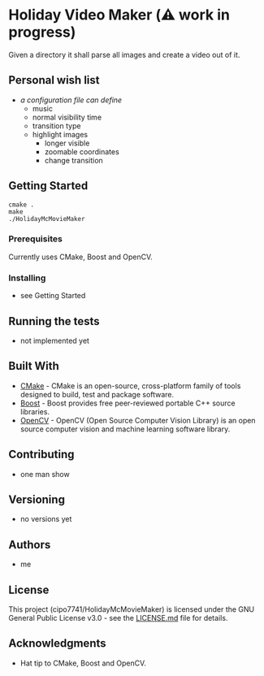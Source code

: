 # Holiday Video Maker (⚠️ work in progress)

Given a directory it shall parse all images and create a video out of it.

## Personal wish list

- *a configuration file can define*
    - music
	- normal visibility time
	- transition type
	- highlight images
		- longer visible
		- zoomable coordinates
		- change transition

## Getting Started

	cmake .
	make
	./HolidayMcMovieMaker

### Prerequisites

Currently uses CMake, Boost and OpenCV.

### Installing

- see Getting Started

## Running the tests

- not implemented yet

## Built With

* [CMake](https://cmake.org/) - CMake is an open-source, cross-platform family of tools designed to build, test and package software.
* [Boost](https://www.boost.org/) - Boost provides free peer-reviewed portable C++ source libraries.
* [OpenCV](https://opencv.org/) - OpenCV (Open Source Computer Vision Library) is an open source computer vision and machine learning software library.

## Contributing

- one man show

## Versioning

- no versions yet

## Authors

- me

## License

This project (cipo7741/HolidayMcMovieMaker) is licensed under the GNU General Public License v3.0 - see the [LICENSE.md](LICENSE.md) file for details.

## Acknowledgments

* Hat tip to CMake, Boost and OpenCV.
